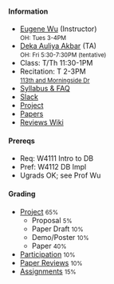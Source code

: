 #### Information 

* [Eugene Wu](http://www.eugenewu.net) (Instructor)     
  <small>OH: Tues 3-4PM</small>   
* [Deka Auliya Akbar](https://dekauliya.me) (TA)     
  <small>OH: Fri 5:30-7:30PM (tentative) </small>   
* Class: T/Th 11:30-1PM
* Recitation: T 2-3PM   
  <small><a href="https://goo.gl/maps/voXFEY8DjseGCDkSA">113th and Morningside Dr</a></small>
* [Syllabus & FAQ](./syllabus)
* [Slack](https://w6113-f20.slack.com)
* [Project](./projects)
* [Papers](./papers)
* [Reviews Wiki](https://github.com/w6113/w6113.github.io/wiki)


#### Prereqs

* Req: W4111 Intro to DB
* Pref: W4112 DB Impl
* Ugrads OK; see Prof Wu

#### Grading 

* [Project](./projects) <small>65%</small>
  * Proposal <small>5%</small>
  * Paper Draft <small>10%</small>
  * Demo/Poster <small>10%</small>
  * Paper <small>40%</small>
* [Participation](./syllabus#participation)  <small>10%</small>    
* [Paper Reviews](./papers) <small>10%</small>
* [Assignments](./assignments) <small>15%</small>





